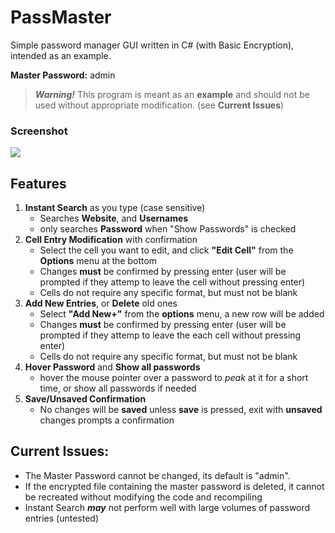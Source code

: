 # PassMaster
Simple password manager GUI written in C# (with Basic Encryption), intended as an example.

**Master Password:**  admin

>***Warning!*** 
>This program is meant as an **example** and should not be used without appropriate modification. (see **Current Issues**)

### Screenshot
![](https://i.imgur.com/aBiK2GX.png)


## Features
1. **Instant Search** as you type (case sensitive)
     - Searches **Website**, and **Usernames**
     - only searches **Password** when "Show Passwords" is checked
2. **Cell Entry Modification** with confirmation
     - Select the cell you want to edit, and click **"Edit Cell"** from the **Options** menu at the bottom
     - Changes **must** be confirmed by pressing enter (user will be prompted if they attemp to leave the cell without pressing enter)
     - Cells do not require any specific format, but must not be blank
3. **Add New Entries**, or **Delete** old ones
     - Select **"Add New+"** from the **options** menu, a new row will be added
     - Changes **must** be confirmed by pressing enter (user will be prompted if they attemp to leave the each cell without pressing enter)
     - Cells do not require any specific format, but must not be blank
4. **Hover Password** and **Show all passwords**
     - hover the mouse pointer over a password to *peak* at it for a short time, or show all passwords if needed
5. **Save/Unsaved Confirmation**
     - No changes will be **saved** unless **save** is pressed, exit with **unsaved** changes prompts a confirmation

## Current Issues:
- The Master Password cannot be changed, its default is "admin".
- If the encrypted file containing the master password is deleted, it cannot be recreated without modifying the code and recompiling
- Instant Search ***may*** not perform well with large volumes of password entries (untested)
